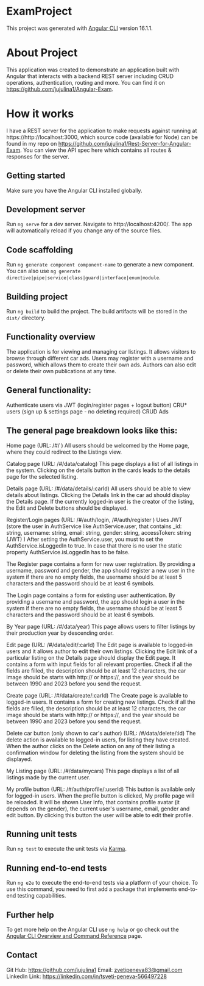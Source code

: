 # ExamProject

This project was generated with [Angular CLI](https://github.com/angular/angular-cli) version 16.1.1.

# About Project

This application was created to demonstrate an application built with Angular that interacts with a backend REST server including CRUD operations, authentication, routing and more. You can find it on https://github.com/jujulina1/Angular-Exam.

# How it works

I have a REST server for the application to make requests against running at https://http://localhost:3000, which source code (available for Node) can be found in my repo on https://github.com/jujulina1/Rest-Server-for-Angular-Exam. You can view the API spec here which contains all routes & responses for the server.

## Getting started

Make sure you have the Angular CLI installed globally. 

## Development server

Run `ng serve` for a dev server. Navigate to http://localhost:4200/. The app will automatically reload if you change any of the source files.


## Code scaffolding

Run `ng generate component component-name` to generate a new component. You can also use `ng generate directive|pipe|service|class|guard|interface|enum|module`.

## Building project

Run `ng build` to build the project. The build artifacts will be stored in the `dist/` directory.

## Functionality overview

The application is for viewing and managing car listings. It allows visitors to browse through different car ads. Users may register with a username and password, which allows them to create their own ads. Authors can also edit or delete their own publications at any time.


## General functionality:

Authenticate users via JWT (login/register pages + logout button)
CRU* users (sign up & settings page - no deleting required)
CRUD Ads

## The general page breakdown looks like this:

Home page (URL: /#/ )
All users should be welcomed by the Home page, where they could redirect to the Listings view.

Catalog page (URL: /#/data/catalog)
This page displays a list of all listings in the system. Clicking on the details button in the cards leads to the details page for the selected listing.

Details page (URL: /#/data/details/:carId)
All users should be able to view details about listings. Clicking the Details link in the car ad should display the Details page. If the currently logged-in user is the creator of the listing, the Edit and Delete buttons should be displayed.

Register/Login pages (URL: /#/auth/login, /#/auth/register )
Uses JWT (store the user in AuthService like AuthService.user, that contains
   _id: string,
    username: string,
    email: string,
    gender: string,
    accessToken: string (JWT)
)
After setting the AuthService.user, you must to set the AuthService.isLoggedIn to true. In case that there is no user the static property AuthService.isLoggedIn has to be false.

The Register page contains a form for new user registration. By providing a username, password and gender, the app should register a new user in the system if there are no empty fields, the username should be at least 5 characters and the password should be at least 6 symbols.

The Login page contains a form for existing user authentication. By providing a username and password, the app should login a user in the system if there are no empty fields, the username should be at least 5 characters and the password should be at least 6 symbols.

By Year page (URL: /#/data/year)
This page allows users to filter listings by their production year by descending order.

Edit page (URL: /#/data/edit/:carId)
The Edit page is available to logged-in users and it allows author to edit their own listings. Clicking the Edit link of a particular listing on the Details page should display the Edit page. It contains a form with input fields for all relevant properties. Check if all the fields are filled, the description should be at least 12 characters, the car image should be starts with http:// or https://, and the year should be between 1990 and 2023 before you send the request.

Create page (URL: /#/data/create/:carId)
The Create page is available to logged-in users. It contains a form for creating new listings. Check if all the fields are filled, the description should be at least 12 characters, the car image should be starts with http:// or https://, and the year should be between 1990 and 2023 before you send the request.

Delete car button (only shown to car's author) (URL: /#/data/delete/:id)
The delete action is available to logged-in users, for listing they have created. When the author clicks on the Delete action on any of their listing a confirmation window for deleting the listing  from the system should be displayed.

My Listing page (URL: /#/data/mycars)
This page displays a list of all listings made by the current user.

My profile button (URL: /#/auth/profile/:userId)
This button is available only for logged-in users.
When the profile button is clicked, My profile page will be reloaded. It will be shown User Info, that contains profile avatar (it depends on the gender), the current user's username, email, gender and edit button. By clicking this button the user will be able to edit their profile.

## Running unit tests

Run `ng test` to execute the unit tests via [Karma](https://karma-runner.github.io).

## Running end-to-end tests

Run `ng e2e` to execute the end-to-end tests via a platform of your choice. To use this command, you need to first add a package that implements end-to-end testing capabilities.

## Further help

To get more help on the Angular CLI use `ng help` or go check out the [Angular CLI Overview and Command Reference](https://angular.io/cli) page.

## Contact

Git Hub: https://github.com/jujulina1
Email: zvetipeneva83@gmail.com
LinkedIn Link: https://linkedin.com/in/tsveti-peneva-566497228
